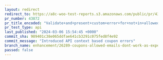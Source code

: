```yaml
---
layout: redirect
redirect_to: https://a8c-woo-test-reports.s3.amazonaws.com/public/pr/43872/api/index.html
pr_number: 43872
pr_title_encoded: "Validate+and+present+custom+error+for+not+in+allowed+emails+coupons"
pr_test_type: api
last_published: "2024-03-06 15:54:45 +0000"
commit_sha: 989401c38e065ddfae641cb3291c075fed8f4e92
commit_message: "Introduced API context based coupon errors"
branch_name: enhancement/26289-coupons-allowed-emails-dont-work-as-expected
passed: false
---
```

